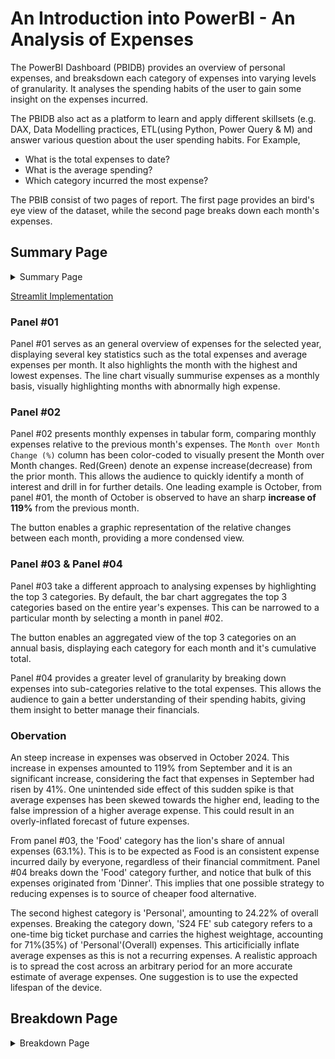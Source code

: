 # An Introduction into PowerBI - An Analysis of Expenses
The PowerBI Dashboard (PBIDB) provides an overview of personal expenses, and breaksdown each category of expenses into varying levels of granularity. It analyses the spending habits of the user to gain some insight on the expenses incurred.  

The PBIDB also act as a platform to learn and apply different skillsets (e.g. DAX, Data Modelling practices, ETL(using Python, Power Query & M) and answer various question about the user spending habits.
For Example,

* What is the total expenses to date?
* What is the average spending?
* Which category incurred the most expense? 
  

The PBIB consist of two pages of report. The first page provides an bird's eye view of the dataset, while the second page breaks down each month's expenses.

## Summary Page

<details>
  <summary>Summary Page</summary>

  <img src ="https://github.com/user-attachments/assets/36d245ef-0349-41c5-b82a-cba1f3f5b6a1" width= "500"></img>

</details>

[Streamlit Implementation](https://mainpy-t6ryjmv5dd4yxeoz5wxtna.streamlit.app/)

### Panel #01
Panel #01 serves as an general overview of expenses for the selected year, displaying several key statistics such as the total expenses and average expenses per month. It also highlights the month with the highest and lowest expenses. The line chart visually summurise expenses as a monthly basis, visually highlighting months with abnormally high expense.    

### Panel #02
Panel #02 presents monthly expenses in tabular form, comparing monthly expenses relative to the previous month's expenses. The `Month over Month Change (%)` column has been color-coded to visually present the Month over Month changes. Red(Green) denote an expense increase(decrease) from the prior month. This allows the audience to quickly identify a month of interest and drill in for further details. One leading example is October, from panel #01, the month of October is observed to have an sharp **increase of 119%** from the previous month. 

The button enables a graphic representation of the relative changes between each month, providing a more condensed view.

### Panel #03 & Panel #04
Panel #03 take a different approach to analysing expenses by highlighting the top 3 categories. By default, the bar chart aggregates the top 3 categories based on the entire year's expenses. This can be narrowed to a particular month by selecting a month in panel #02. 

The button enables an aggregated view of the top 3 categories on an annual basis, displaying each category for each month and it's cumulative total. 

Panel #04 provides a greater level of granularity by breaking down expenses into sub-categories relative to the total expenses. This allows the audience to gain a better understanding of their spending habits, giving them insight to better manage their financials.

### Obervation
An steep increase in expenses was observed in October 2024. This increase in expenses amounted to 119% from September and it is an significant increase, considering the fact that expenses in September had risen by 41%. One unintended side effect of this sudden spike is that average expenses has been skewed towards the higher end, leading to the false impression of a higher average expense. This could result in an overly-inflated forecast of future expenses. 

From panel #03, the 'Food' category has the lion's share of annual expenses (63.1%). This is to be expected as Food is an consistent expense incurred daily by everyone, regardless of their financial commitment. Panel #04 breaks down the 'Food' category further, and notice that bulk of this expenses originated from 'Dinner'. This implies that one possible strategy to reducing expenses is to source of cheaper food alternative.

The second highest category is 'Personal', amounting to 24.22% of overall expenses. Breaking the category down, 'S24 FE' sub category refers to a one-time big ticket purchase and carries the highest weightage, accounting for 71%(35%) of 'Personal'(Overall) expenses. This articificially inflate average expenses as this is not a recurring expenses. A realistic approach is to spread the cost across an arbitrary period for an more accurate estimate of average expenses. One suggestion is to use the expected lifespan of the device.

## Breakdown Page

<details>
  <summary>Breakdown Page</summary>

  <img src="https://github.com/user-attachments/assets/66fe2c4d-3332-4ecd-b414-4f5b684e713c" width="500"></img>

</details>

###
